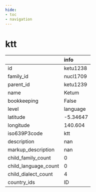 ```yaml
---
hide:
- toc
- navigation
---
```

# ktt
|                      | info     |
|:---------------------|:---------|
| id                   | ketu1238 |
| family_id            | nucl1709 |
| parent_id            | ketu1239 |
| name                 | Ketum    |
| bookkeeping          | False    |
| level                | language |
| latitude             | -5.34647 |
| longitude            | 140.604  |
| iso639P3code         | ktt      |
| description          | nan      |
| markup_description   | nan      |
| child_family_count   | 0        |
| child_language_count | 0        |
| child_dialect_count  | 4        |
| country_ids          | ID       |